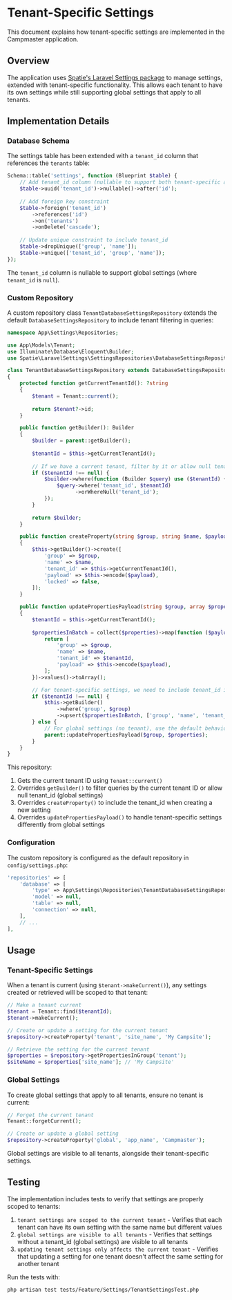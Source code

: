 # Tenant-Specific Settings

This document explains how tenant-specific settings are implemented in the Campmaster application.

## Overview

The application uses [Spatie's Laravel Settings package](https://github.com/spatie/laravel-settings) to manage settings,
extended with tenant-specific functionality. This allows each tenant to have its own settings while still supporting
global settings that apply to all tenants.

## Implementation Details

### Database Schema

The settings table has been extended with a `tenant_id` column that references the `tenants` table:

```php
Schema::table('settings', function (Blueprint $table) {
    // Add tenant_id column (nullable to support both tenant-specific and global settings)
    $table->uuid('tenant_id')->nullable()->after('id');
    
    // Add foreign key constraint
    $table->foreign('tenant_id')
        ->references('id')
        ->on('tenants')
        ->onDelete('cascade');
    
    // Update unique constraint to include tenant_id
    $table->dropUnique(['group', 'name']);
    $table->unique(['tenant_id', 'group', 'name']);
});
```

The `tenant_id` column is nullable to support global settings (where `tenant_id` is `null`).

### Custom Repository

A custom repository class `TenantDatabaseSettingsRepository` extends the default `DatabaseSettingsRepository` to include
tenant filtering in queries:

```php
namespace App\Settings\Repositories;

use App\Models\Tenant;
use Illuminate\Database\Eloquent\Builder;
use Spatie\LaravelSettings\SettingsRepositories\DatabaseSettingsRepository;

class TenantDatabaseSettingsRepository extends DatabaseSettingsRepository
{
    protected function getCurrentTenantId(): ?string
    {
        $tenant = Tenant::current();
        
        return $tenant?->id;
    }

    public function getBuilder(): Builder
    {
        $builder = parent::getBuilder();
        
        $tenantId = $this->getCurrentTenantId();
        
        // If we have a current tenant, filter by it or allow null tenant_id (global settings)
        if ($tenantId !== null) {
            $builder->where(function (Builder $query) use ($tenantId) {
                $query->where('tenant_id', $tenantId)
                      ->orWhereNull('tenant_id');
            });
        }
        
        return $builder;
    }

    public function createProperty(string $group, string $name, $payload): void
    {
        $this->getBuilder()->create([
            'group' => $group,
            'name' => $name,
            'tenant_id' => $this->getCurrentTenantId(),
            'payload' => $this->encode($payload),
            'locked' => false,
        ]);
    }

    public function updatePropertiesPayload(string $group, array $properties): void
    {
        $tenantId = $this->getCurrentTenantId();
        
        $propertiesInBatch = collect($properties)->map(function ($payload, $name) use ($group, $tenantId) {
            return [
                'group' => $group,
                'name' => $name,
                'tenant_id' => $tenantId,
                'payload' => $this->encode($payload),
            ];
        })->values()->toArray();

        // For tenant-specific settings, we need to include tenant_id in the unique constraint
        if ($tenantId !== null) {
            $this->getBuilder()
                ->where('group', $group)
                ->upsert($propertiesInBatch, ['group', 'name', 'tenant_id'], ['payload']);
        } else {
            // For global settings (no tenant), use the default behavior
            parent::updatePropertiesPayload($group, $properties);
        }
    }
}
```

This repository:

1. Gets the current tenant ID using `Tenant::current()`
2. Overrides `getBuilder()` to filter queries by the current tenant ID or allow null tenant_id (global settings)
3. Overrides `createProperty()` to include the tenant_id when creating a new setting
4. Overrides `updatePropertiesPayload()` to handle tenant-specific settings differently from global settings

### Configuration

The custom repository is configured as the default repository in `config/settings.php`:

```php
'repositories' => [
    'database' => [
        'type' => App\Settings\Repositories\TenantDatabaseSettingsRepository::class,
        'model' => null,
        'table' => null,
        'connection' => null,
    ],
    // ...
],
```

## Usage

### Tenant-Specific Settings

When a tenant is current (using `$tenant->makeCurrent()`), any settings created or retrieved will be scoped to that
tenant:

```php
// Make a tenant current
$tenant = Tenant::find($tenantId);
$tenant->makeCurrent();

// Create or update a setting for the current tenant
$repository->createProperty('tenant', 'site_name', 'My Campsite');

// Retrieve the setting for the current tenant
$properties = $repository->getPropertiesInGroup('tenant');
$siteName = $properties['site_name']; // 'My Campsite'
```

### Global Settings

To create global settings that apply to all tenants, ensure no tenant is current:

```php
// Forget the current tenant
Tenant::forgetCurrent();

// Create or update a global setting
$repository->createProperty('global', 'app_name', 'Campmaster');
```

Global settings are visible to all tenants, alongside their tenant-specific settings.

## Testing

The implementation includes tests to verify that settings are properly scoped to tenants:

1. `tenant settings are scoped to the current tenant` - Verifies that each tenant can have its own setting with the same
   name but different values
2. `global settings are visible to all tenants` - Verifies that settings without a tenant_id (global settings) are
   visible to all tenants
3. `updating tenant settings only affects the current tenant` - Verifies that updating a setting for one tenant doesn't
   affect the same setting for another tenant

Run the tests with:

```bash
php artisan test tests/Feature/Settings/TenantSettingsTest.php
```
